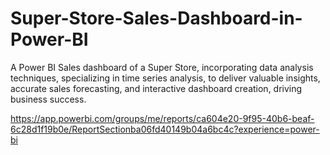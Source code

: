 # Super-Store-Sales-Dashboard-in-Power-BI
A Power BI Sales dashboard of a Super Store, incorporating data analysis techniques, specializing in time series analysis, to deliver valuable insights, accurate sales forecasting, and interactive dashboard creation, driving business success.

https://app.powerbi.com/groups/me/reports/ca604e20-9f95-40b6-beaf-6c28d1f19b0e/ReportSectionba06fd40149b04a6bc4c?experience=power-bi
